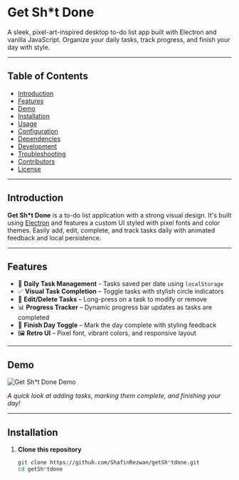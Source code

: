 # Get Sh\*t Done

A sleek, pixel-art-inspired desktop to-do list app built with Electron and vanilla JavaScript. Organize your daily tasks, track progress, and finish your day with style.

---

## Table of Contents

- [Introduction](#introduction)
- [Features](#features)
- [Demo](#demo)
- [Installation](#installation)
- [Usage](#usage)
- [Configuration](#configuration)
- [Dependencies](#dependencies)
- [Development](#development)
- [Troubleshooting](#troubleshooting)
- [Contributors](#contributors)
- [License](#license)

---

## Introduction

**Get Sh\*t Done** is a to-do list application with a strong visual design. It's built using [Electron](https://electronjs.org) and features a custom UI styled with pixel fonts and color themes. Easily add, edit, complete, and track tasks daily with animated feedback and local persistence.

---

## Features

- 📅 **Daily Task Management** – Tasks saved per date using `localStorage`
- ✅ **Visual Task Completion** – Toggle tasks with stylish circle indicators
- 📝 **Edit/Delete Tasks** – Long-press on a task to modify or remove
- 📊 **Progress Tracker** – Dynamic progress bar updates as tasks are completed
- 🏁 **Finish Day Toggle** – Mark the day complete with styling feedback
- 🖼️ **Retro UI** – Pixel font, vibrant colors, and responsive layout

---

## Demo

![Get Sh*t Done Demo](assets/demo.gif)

*A quick look at adding tasks, marking them complete, and finishing your day!*

---

## Installation

1. **Clone this repository**

   ```bash
   git clone https://github.com/ShafinRezwan/getSh*tdone.git
   cd getSh*tdone
